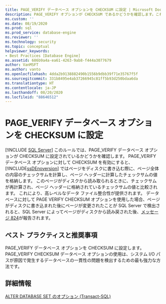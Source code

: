 ```yaml
---
title: PAGE_VERIFY データベース オプションを CHECKSUM に設定 | Microsoft Docs
description: PAGE_VERIFY オプションが CHECKSUM であるかどうかを確認します。これは、SQL Server データベース エンジンがデータ ファイルの整合性を提供するためにチェックサムを計算するかどうかを制御します。
ms.custom: ''
ms.date: 08/19/2020
ms.prod: sql
ms.prod_service: database-engine
ms.reviewer: ''
ms.technology: security
ms.topic: conceptual
helpviewer_keywords:
- Best Practices [Database Engine]
ms.assetid: 686b9a4a-ea61-4263-9ab8-f444a3077679
author: VanMSFT
ms.author: vanto
ms.openlocfilehash: 4dda2b9138882490b1556b9dbb39f71e35767f5f
ms.sourcegitcommit: 331b8495e4ab37266945c81ff5b93d250bdaa6da
ms.translationtype: HT
ms.contentlocale: ja-JP
ms.lasthandoff: 08/20/2020
ms.locfileid: "88646512"
---
```

# <a name="set-the-page_verify-database-option-to-checksum"></a>PAGE_VERIFY データベース オプションを CHECKSUM に設定
 [!INCLUDE [SQL Server](../../includes/applies-to-version/sqlserver.md)]
  このルールでは、PAGE_VERIFY データベース オプションが CHECKSUM に設定されているかどうかを確認します。 PAGE_VERIFY データベース オプションに対して CHECKSUM を有効にすると、 [!INCLUDE[ssDEnoversion](../../includes/ssdenoversion-md.md)] ではページをディスクに書き込む際に、ページ全体の内容のチェックサムを計算し、ページ ヘッダーに計算したチェックサムの値を格納します。 このページがディスクから読み取られるときに、チェックサムが再計算され、ページ ヘッダーに格納されているチェックサムの値と比較されます。 これにより、高レベルなデータ ファイル整合性が提供されます。  データベースに対して PAGE VERIFY CHECKSUM オプションを使用した場合、ページがディスクに書き込まれた後にページが変更されたことが SQL Server で検出されると、SQL Server によってページがディスクから読み戻された後、[メッセージ 824](../errors-events/mssqlserver-824-database-engine-error.md)が報告されます。 
  
## <a name="best-practices-recommendations"></a>ベスト プラクティスと推奨事項  
 PAGE_VERIFY データベース オプションを CHECKSUM に設定します。 PAGE_VERIFY CHECKSUM データベース オプションの使用は、システム I/O パスが原因で発生するデータベースの一貫性の問題を検出するための最も強力な方法です。
  
## <a name="for-more-information"></a>詳細情報  
 [ALTER DATABASE SET のオプション &#40;Transact-SQL&#41;](../../t-sql/statements/alter-database-transact-sql-set-options.md)  
  
  
